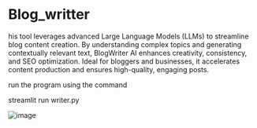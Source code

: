 # Blog_writter
 his tool leverages advanced Large Language Models (LLMs) to streamline blog content creation. By understanding complex topics and generating contextually relevant text, BlogWriter AI enhances creativity, consistency, and SEO optimization. Ideal for bloggers and businesses, it accelerates content production and ensures high-quality, engaging posts.


run the program using the command

streamlit run writer.py

![image](https://github.com/user-attachments/assets/86790f02-1595-4ac4-bad4-6d283cece81d)
